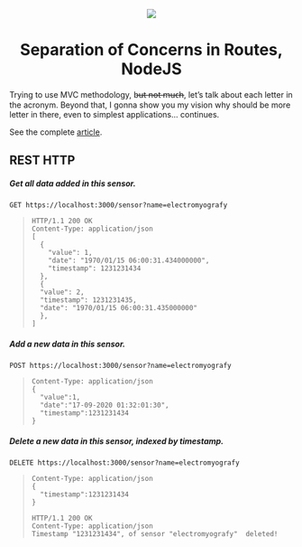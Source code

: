 <p align="center">
  <a href="https://www.linkedin.com/feed/update/urn%3Ali%3Aactivity%3A6707897156927283200/">
    <img src="https://miro.medium.com/max/875/1*Ut3E2NWKrC69M3Zne3nrOA.jpeg" align="center" weight="400px"  margin="200px"/>
    </a>
</p>

<h1 align="center">Separation of Concerns in Routes, NodeJS</h1>
<p align="left">
Trying to use MVC methodology, b̶u̶t̶ ̶n̶o̶t̶ ̶m̶u̶c̶h̶, let’s talk about each letter in the acronym. Beyond that, I gonna show you my vision why should be more letter in there, even to simplest applications... continues.

See the complete <a href="https://www.linkedin.com/feed/update/urn%3Ali%3Aactivity%3A6707897156927283200/">article</a>.

</p>

<p align="left">
   <h2 align="left">REST HTTP</h2>

  <h5 align="left">Get all data added in this sensor.</h5>

`GET https://localhost:3000/sensor?name=electromyografy`

> ```http
> HTTP/1.1 200 OK
> Content-Type: application/json
> [
>   {
>     "value": 1,
>     "date": "1970/01/15 06:00:31.434000000",
>     "timestamp": 1231231434
>   },
>   {
>   "value": 2,
>   "timestamp": 1231231435,
>   "date": "1970/01/15 06:00:31.435000000"
>   },
> ]
> ```

  <h5 align="left">Add a new data in this sensor.</h5>

`POST https://localhost:3000/sensor?name=electromyografy`

> ```http
> Content-Type: application/json
> {
>   "value":1,
>   "date":"17-09-2020 01:32:01:30",
>   "timestamp":1231231434
> }
> ```

  <h5 align="left">Delete a new data in this sensor, indexed by timestamp.</h5>

`DELETE https://localhost:3000/sensor?name=electromyografy`

> ```http
> Content-Type: application/json
> {
>   "timestamp":1231231434
> }
> ```
>
> ```http
> HTTP/1.1 200 OK
> Content-Type: application/json
> Timestamp "1231231434", of sensor "electromyografy"  deleted!
> ```

</p>
